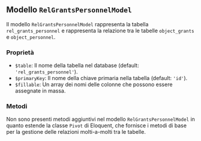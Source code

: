 ## Modello `RelGrantsPersonnelModel`

Il modello `RelGrantsPersonnelModel` rappresenta la tabella `rel_grants_personnel` e rappresenta la relazione tra le tabelle `object_grants` e `object_personnel`.

### Proprietà

* `$table`: Il nome della tabella nel database (default: `'rel_grants_personnel'`).
* `$primaryKey`: Il nome della chiave primaria nella tabella (default: `'id'`).
* `$fillable`: Un array dei nomi delle colonne che possono essere assegnate in massa.

### Metodi

Non sono presenti metodi aggiuntivi nel modello `RelGrantsPersonnelModel` in quanto estende la classe `Pivot` di Eloquent, che fornisce i metodi di base per la gestione delle relazioni molti-a-molti tra le tabelle.
